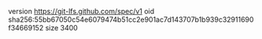 version https://git-lfs.github.com/spec/v1
oid sha256:55bb67050c54e6079474b51cc2e901ac7d143707b1b939c32911690f34669152
size 3400
